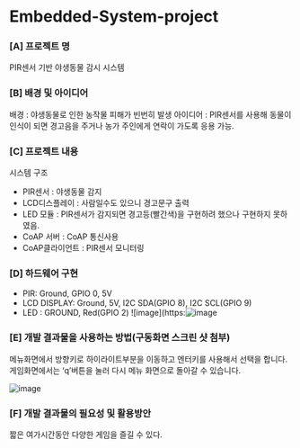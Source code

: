 # Embedded-System-project
### [A] 프로젝트 명
PIR센서 기반 야생동물 감시 시스템
### [B] 배경 및 아이디어
배경 : 야생동물로 인한 농작물 피해가 빈번히 발생
아이디어 : PIR센서를 사용해 동물이 인식이 되면 경고음을
주거나 농가 주인에게 연락이 가도록 응용 가능. 
### [C] 프로젝트 내용
시스템 구조
 - PIR센서 : 야생동물 감지
 - LCD디스플레이 :  사람일수도 있으니 경고문구 출력
 - LED 모듈 :  PIR센서가 감지되면 경고등(빨간색)을 구현하려 했으나 구현하지 못하       였음.
 - CoAP 서버 :  CoAP 통신사용
 - CoAP클라이언트 :  PIR센서 모니터링

### [D] 하드웨어 구현
 - PIR: Ground, GPIO 0, 5V
 - LCD DISPLAY: Ground, 5V, I2C SDA(GPIO 8), I2C SCL(GPIO 9)
 - LED : GROUND, Red(GPIO 2)
![image](https:![image](https://user-images.githubusercontent.com/87258864/147630515-dd4e19e2-25da-4fe0-962d-7af2c23b145e.png)



### [E] 개발 결과물을 사용하는 방법(구동화면 스크린 샷 첨부)

메뉴화면에서 방향키로 하이라이트부분을 이동하고 엔터키를 사용해서 선택을 합니다.
게임화면에서는 ‘q’버튼을 눌러 다시 메뉴 화면으로 돌아갈 수 있습니다.
 
 ![image](https://user-images.githubusercontent.com/86523413/144700104-4328b239-d889-4562-bac7-b45e024fe7b1.png)

### [F] 개발 결과물의 필요성 및 활용방안
짧은 여가시간동안 다양한 게임을 즐길 수 있다.
